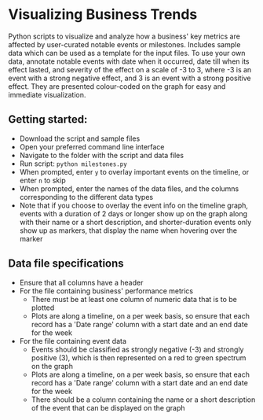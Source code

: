 Visualizing Business Trends
=========

Python scripts to visualize and analyze how a business' key metrics are affected by user-curated notable events or milestones.
Includes sample data which can be used as a template for the input files.
To use your own data, annotate notable events with date when it occurred, date till when its effect lasted, and severity of the effect on a scale of -3 to 3, where -3 is an event with a strong negative effect, and 3 is an event with a strong positive effect. They are presented colour-coded on the graph for easy and immediate visualization.

Getting started:
----------------
- Download the script and sample files
- Open your preferred command line interface
- Navigate to the folder with the script and data files
- Run script: `python milestones.py`
- When prompted, enter `y` to overlay important events on the timeline, or enter `n` to skip
- When prompted, enter the names of the data files, and the columns corresponding to the different data types
- Note that if you choose to overlay the event info on the timeline graph, events with a duration of 2 days or longer show up on the graph along with their name or a short description, and shorter-duration events only show up as markers, that display the name when hovering over the marker

Data file specifications
------------------------
- Ensure that all columns have a header
- For the file containing business' performance metrics
  - There must be at least one column of numeric data that is to be plotted
  - Plots are along a timeline, on a per week basis, so ensure that each record has a 'Date range' column with a start date and an end date for the week
- For the file containing event data
  - Events should be classified as strongly negative (-3) and strongly positive (3), which is then represented on a red to green spectrum on the graph
  - Plots are along a timeline, on a per week basis, so ensure that each record has a 'Date range' column with a start date and an end date for the week
  - There should be a column containing the name or a short description of the event that can be displayed on the graph
